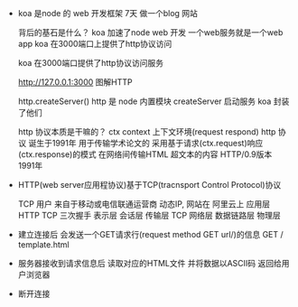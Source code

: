 - koa 是node 的 web 开发框架
    7天 做一个blog 网站


    背后的基石是什么？
    koa  加速了node web 开发  一个web服务就是一个web  app
    koa 在3000端口上提供了http协议访问

    koa 在3000端口提供了http协议访问服务

    http://127.0.0.1:3000    图解HTTP

    http.createServer()
    http 是 node 内置模块   createServer  启动服务
    koa 封装了他们


    http  协议本质是干嘛的？
    ctx  context  上下文环境(request respond)
    http  协议  诞生于1991年  用于传输学术论文的
    采用基于请求(ctx.request)响应(ctx.response)的模式  在网络间传输HTML 
    超文本的内容 HTTP/0.9版本  1991年


- HTTP(web server应用程协议)基于TCP(tracnsport Control Protocol)协议

    TCP  用户 来自于移动或电信联通运营商 动态IP,    网站在 阿里云上
    应用层HTTP 
    TCP 三次握手
表示层
会话层
传输层  TCP 
网络层
数据链路层
物理层
- 建立连接后 会发送一个GET请求行(request method GET url/)的信息
GET /   template.html
- 服务器接收到请求信息后  读取对应的HTML文件 并将数据以ASCII码  返回给用户浏览器
- 断开连接
